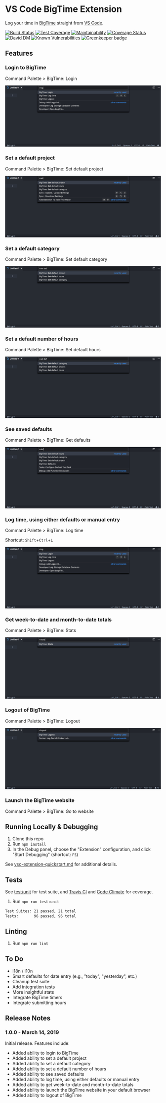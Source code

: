 # VS Code BigTime Extension
Log your time in [BigTime](https://www.bigtime.net/) straight from [VS Code](https://code.visualstudio.com/).

[![Build Status](https://travis-ci.org/john-goldsmith/vscode-bigtime.svg?branch=develop)](https://travis-ci.org/john-goldsmith/vscode-bigtime)
[![Test Coverage](https://api.codeclimate.com/v1/badges/6ef99dba3917a1d91650/test_coverage)](https://codeclimate.com/github/john-goldsmith/vscode-bigtime/test_coverage)
[![Maintainability](https://api.codeclimate.com/v1/badges/6ef99dba3917a1d91650/maintainability)](https://codeclimate.com/github/john-goldsmith/vscode-bigtime/maintainability)
[![Coverage Status](https://coveralls.io/repos/github/john-goldsmith/vscode-bigtime/badge.svg?branch=develop)](https://coveralls.io/github/john-goldsmith/vscode-bigtime?branch=develop)
[![David DM](https://david-dm.org/john-goldsmith/vscode-bigtime.svg)](https://david-dm.org)
[![Known Vulnerabilities](https://snyk.io/test/github/john-goldsmith/vscode-bigtime/badge.svg)](https://snyk.io/test/github/john-goldsmith/vscode-bigtime)
[![Greenkeeper badge](https://badges.greenkeeper.io/john-goldsmith/vscode-bigtime.svg)](https://greenkeeper.io/)

## Features

### Login to BigTime
Command Palette > BigTime: Login

![Login](images/features/login.gif)

### Set a default project
Command Palette > BigTime: Set default project

![Login](images/features/set-default-project.gif)

### Set a default category
Command Palette > BigTime: Set default category

![Login](images/features/set-default-category.gif)

### Set a default number of hours
Command Palette > BigTime: Set default hours

![Login](images/features/set-default-hours.gif)

### See saved defaults
Command Palette > BigTime: Get defaults

![Login](images/features/get-defaults.gif)

### Log time, using either defaults or manual entry
Command Palette > BigTime: Log time

Shortcut: `Shift`+`Ctrl`+`L`

![Login](images/features/log-time.gif)

### Get week-to-date and month-to-date totals
Command Palette > BigTime: Stats

![Login](images/features/stats.gif)

### Logout of BigTime
Command Palette > BigTime: Logout

![Login](images/features/logout.gif)

### Launch the BigTime website
Command Palette > BigTime: Go to website

## Running Locally & Debugging

1. Clone this repo
1. Run `npm install`
1. In the Debug panel, choose the "Extension" configuration, and click "Start Debugging" (shortcut: `F5`)

See [vsc-extension-quickstart.md](./vsc-extension-quickstart.md) for additional details.

## Tests
See [test/unit](./test/unit) for test suite, and [Travis CI](https://travis-ci.org/john-goldsmith/vscode-bigtime) and [Code Climate](https://codeclimate.com/github/john-goldsmith/vscode-bigtime) for coverage.

1. Run `npm run test:unit`

```
Test Suites: 21 passed, 21 total
Tests:       96 passed, 96 total
```

## Linting

1. Run `npm run lint`

## To Do

* i18n / l10n
* Smart defaults for date entry (e.g., "today", "yesterday", etc.)
* Cleanup test suite
* Add integration tests
* More insightful stats
* Integrate BigTime timers
* Integrate submitting hours

## Release Notes

### 1.0.0 - March 14, 2019

Initial release. Features include:

* Added ability to login to BigTime
* Added ability to set a default project
* Added ability to set a default category
* Added ability to set a default number of hours
* Added ability to see saved defaults
* Added ability to log time, using either defaults or manual entry
* Added ability to get week-to-date and month-to-date totals
* Added ability to launch the BigTime website in your default browser
* Added ability to logout of BigTime
